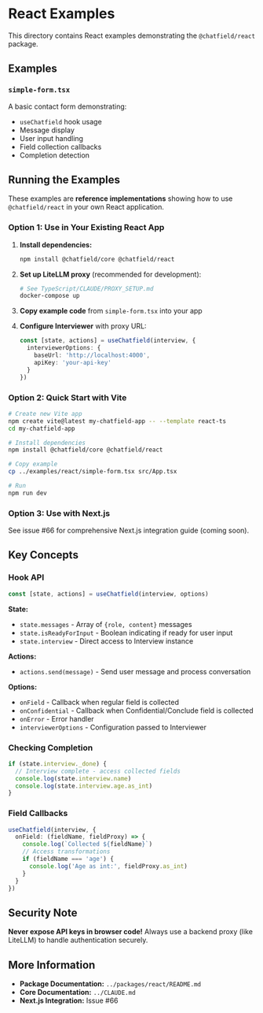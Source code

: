 # React Examples

This directory contains React examples demonstrating the `@chatfield/react` package.

## Examples

### `simple-form.tsx`
A basic contact form demonstrating:
- `useChatfield` hook usage
- Message display
- User input handling
- Field collection callbacks
- Completion detection

## Running the Examples

These examples are **reference implementations** showing how to use `@chatfield/react` in your own React application.

### Option 1: Use in Your Existing React App

1. **Install dependencies:**
   ```bash
   npm install @chatfield/core @chatfield/react
   ```

2. **Set up LiteLLM proxy** (recommended for development):
   ```bash
   # See TypeScript/CLAUDE/PROXY_SETUP.md
   docker-compose up
   ```

3. **Copy example code** from `simple-form.tsx` into your app

4. **Configure Interviewer** with proxy URL:
   ```typescript
   const [state, actions] = useChatfield(interview, {
     interviewerOptions: {
       baseUrl: 'http://localhost:4000',
       apiKey: 'your-api-key'
     }
   })
   ```

### Option 2: Quick Start with Vite

```bash
# Create new Vite app
npm create vite@latest my-chatfield-app -- --template react-ts
cd my-chatfield-app

# Install dependencies
npm install @chatfield/core @chatfield/react

# Copy example
cp ../examples/react/simple-form.tsx src/App.tsx

# Run
npm run dev
```

### Option 3: Use with Next.js

See issue #66 for comprehensive Next.js integration guide (coming soon).

## Key Concepts

### Hook API

```typescript
const [state, actions] = useChatfield(interview, options)
```

**State:**
- `state.messages` - Array of `{role, content}` messages
- `state.isReadyForInput` - Boolean indicating if ready for user input
- `state.interview` - Direct access to Interview instance

**Actions:**
- `actions.send(message)` - Send user message and process conversation

**Options:**
- `onField` - Callback when regular field is collected
- `onConfidential` - Callback when Confidential/Conclude field is collected
- `onError` - Error handler
- `interviewerOptions` - Configuration passed to Interviewer

### Checking Completion

```typescript
if (state.interview._done) {
  // Interview complete - access collected fields
  console.log(state.interview.name)
  console.log(state.interview.age.as_int)
}
```

### Field Callbacks

```typescript
useChatfield(interview, {
  onField: (fieldName, fieldProxy) => {
    console.log(`Collected ${fieldName}`)
    // Access transformations
    if (fieldName === 'age') {
      console.log('Age as int:', fieldProxy.as_int)
    }
  }
})
```

## Security Note

**Never expose API keys in browser code!** Always use a backend proxy (like LiteLLM) to handle authentication securely.

## More Information

- **Package Documentation:** `../packages/react/README.md`
- **Core Documentation:** `../CLAUDE.md`
- **Next.js Integration:** Issue #66
